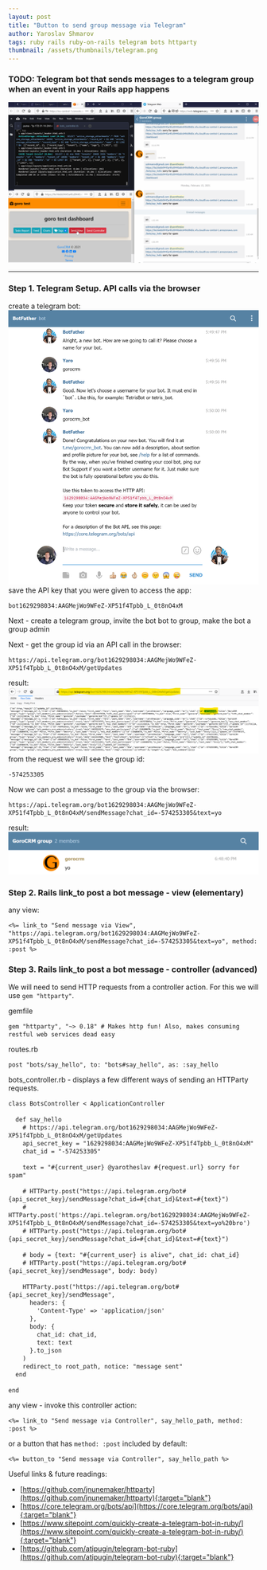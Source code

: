 ```yaml
---
layout: post
title: "Button to send group message via Telegram"
author: Yaroslav Shmarov
tags: ruby rails ruby-on-rails telegram bots httparty
thumbnail: /assets/thumbnails/telegram.png
---
```


### TODO: Telegram bot that sends messages to a telegram group when an event in your Rails app happens
![telegram-rails-gif.gif](/assets/ruby-on-rails-telegram-bot/telegram-rails-gif.gif)

****

### Step 1. Telegram Setup. API calls via the browser
create a telegram bot:
![botfather.png](/assets/ruby-on-rails-telegram-bot/botfather.png)
save the API key that you were given to access the app:
```
bot1629298034:AAGMejWo9WFeZ-XP51f4Tpbb_L_0t8nO4xM
```
Next - create a telegram group, invite the bot bot to group, make the bot a group admin

Next - get the group id via an API call in the browser:
```
https://api.telegram.org/bot1629298034:AAGMejWo9WFeZ-XP51f4Tpbb_L_0t8nO4xM/getUpdates
```
result:
![groupid.png](/assets/ruby-on-rails-telegram-bot/groupid.png)
from the request we will see the group id:
```
-574253305
```
Now we can post a message to the group via the browser:
```
https://api.telegram.org/bot1629298034:AAGMejWo9WFeZ-XP51f4Tpbb_L_0t8nO4xM/sendMessage?chat_id=-574253305&text=yo
```
result:
![tgresult.png](/assets/ruby-on-rails-telegram-bot/tgresult.png)
### Step 2. Rails link_to post a bot message - view (elementary)
any view:
```
<%= link_to "Send message via View", "https://api.telegram.org/bot1629298034:AAGMejWo9WFeZ-XP51f4Tpbb_L_0t8nO4xM/sendMessage?chat_id=-574253305&text=yo", method: :post %>
```
### Step 3. Rails link_to post a bot message - controller (advanced)
We will need to send HTTP requests from a controller action. 
For this we will use `gem "httparty"`.

gemfile
```
gem "httparty", "~> 0.18" # Makes http fun! Also, makes consuming restful web services dead easy
```
routes.rb
```
post "bots/say_hello", to: "bots#say_hello", as: :say_hello
```
bots_controller.rb - displays a few different ways of sending an HTTParty requests.
```
class BotsController < ApplicationController

  def say_hello
    # https://api.telegram.org/bot1629298034:AAGMejWo9WFeZ-XP51f4Tpbb_L_0t8nO4xM/getUpdates
    api_secret_key = "1629298034:AAGMejWo9WFeZ-XP51f4Tpbb_L_0t8nO4xM"
    chat_id = "-574253305"

    text = "#{current_user} @yarotheslav #{request.url} sorry for spam"

    # HTTParty.post("https://api.telegram.org/bot#{api_secret_key}/sendMessage?chat_id=#{chat_id}&text=#{text}")
    # HTTParty.post('https://api.telegram.org/bot1629298034:AAGMejWo9WFeZ-XP51f4Tpbb_L_0t8nO4xM/sendMessage?chat_id=-574253305&text=yo%20bro')
    # HTTParty.post("https://api.telegram.org/bot#{api_secret_key}/sendMessage?chat_id=#{chat_id}&text=#{text}")
    
    # body = {text: "#{current_user} is alive", chat_id: chat_id}
    # HTTParty.post("https://api.telegram.org/bot#{api_secret_key}/sendMessage", body: body)

    HTTParty.post("https://api.telegram.org/bot#{api_secret_key}/sendMessage",
      headers: {
        'Content-Type' => 'application/json'
      },
      body: {
        chat_id: chat_id,
        text: text
      }.to_json
    )
    redirect_to root_path, notice: "message sent"
  end

end
```
any view - invoke this controller action:
```
<%= link_to "Send message via Controller", say_hello_path, method: :post %>
```
or a button that has `method: :post` included by default:
```
<%= button_to "Send message via Controller", say_hello_path %>
```

Useful links & future readings:

* [https://github.com/jnunemaker/httparty](https://github.com/jnunemaker/httparty){:target="blank"}
* [https://core.telegram.org/bots/api](https://core.telegram.org/bots/api){:target="blank"}
* [https://www.sitepoint.com/quickly-create-a-telegram-bot-in-ruby/](https://www.sitepoint.com/quickly-create-a-telegram-bot-in-ruby/){:target="blank"}
* [https://github.com/atipugin/telegram-bot-ruby](https://github.com/atipugin/telegram-bot-ruby){:target="blank"}
